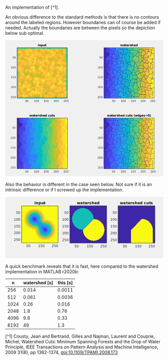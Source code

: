 An implementation of [^1].

An obvious difference to the standard methods is that there is no
contours around the labeled regions. However boundaries can of course
be added if needed. Actually the boundaries are between the pixels so the
depiction below sub optimal.

<img src="doc/screenshot1.png">

Also the behavior is different in the case seen below. Not sure if it
is an intrinsic difference or if I screwed up the implementation.

<img src="doc/screenshot2.png">


A quick benchmark reveals that it is fast, here compared to the
watershed implementation in MATLAB r2020b:

| n | watershed [s]| this [s] |
| --- | --- | --- |
| 256 | 0.014 | 0.0011 |
| 512 | 0.061 | 0.0036 |
| 1024 | 0.26 | 0.016 |
| 2048 | 1.8 | 0.76 |
| 4096 | 9.8 | 0.33 |
| 8192 | 49 | 1.3 |


[^1]  Cousty, Jean and Bertrand, Gilles and Najman, Laurent and Couprie, Michel, Watershed Cuts: Minimum Spanning Forests and the Drop of Water Principle, IEEE Transactions on Pattern Analysis and Machine Intelligence, 2009 31(8), pp 1362-1374, [doi:10.1109/TPAMI.2008.173](http://dx.doi.org/10.1109/TPAMI.2008.173)
